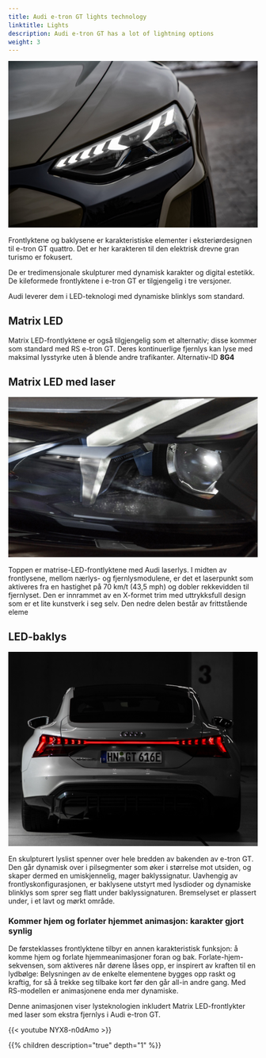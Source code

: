```yaml
---
title: Audi e-tron GT lights technology
linktitle: Lights
description: Audi e-tron GT has a lot of lightning options
weight: 3
---
```


![Headlights](headlights_1.jpg "Headlights")

Frontlyktene og baklysene er karakteristiske elementer i eksteriørdesignen til e-tron GT quattro. Det er her karakteren til den elektrisk drevne gran turismo er fokusert. 

De er tredimensjonale skulpturer med dynamisk karakter og digital estetikk. De kileformede frontlyktene i e-tron GT er tilgjengelig i tre versjoner.

Audi leverer dem i LED-teknologi med dynamiske blinklys som standard.

## Matrix LED

Matrix LED-frontlyktene er også tilgjengelig som et alternativ; disse kommer som standard med RS e-tron GT. Deres kontinuerlige fjernlys kan lyse med maksimal lysstyrke uten å blende andre trafikanter. Alternativ-ID **8G4**

## Matrix LED med laser

![Headlights](headlights_2.jpg "Hovedlykter med laser")

Toppen er matrise-LED-frontlyktene med Audi laserlys. I midten av frontlysene, mellom nærlys- og fjernlysmodulene, er det et laserpunkt som aktiveres fra en hastighet på 70 km/t (43,5 mph) og dobler rekkevidden til fjernlyset. Den er innrammet av en X-formet trim med uttrykksfull design som er et lite kunstverk i seg selv. Den nedre delen består av frittstående eleme

## LED-baklys

![Baklykter](taillights_1.jpg "Baklykter")

En skulpturert lyslist spenner over hele bredden av bakenden av e-tron GT. Den går dynamisk over i pilsegmenter som øker i størrelse mot utsiden, og skaper dermed en umiskjennelig, mager baklyssignatur. Uavhengig av frontlyskonfigurasjonen, er baklysene utstyrt med lysdioder og dynamiske blinklys som sprer seg flatt under baklyssignaturen. Bremselyset er plassert under, i et lavt og mørkt område.

### Kommer hjem og forlater hjemmet animasjon: karakter gjort synlig

De førsteklasses frontlyktene tilbyr en annen karakteristisk funksjon: å komme hjem og forlate hjemmeanimasjoner foran og bak. Forlate-hjem-sekvensen, som aktiveres når dørene låses opp, er inspirert av kraften til en lydbølge: Belysningen av de enkelte elementene bygges opp raskt og kraftig, for så å trekke seg tilbake kort før den går all-in andre gang. Med RS-modellen er animasjonene enda mer dynamiske.

Denne animasjonen viser lysteknologien inkludert Matrix LED-frontlykter med laser som ekstra fjernlys i Audi e-tron GT.

{{< youtube NYX8-n0dAmo >}}

{{% children description="true" depth="1" %}}
